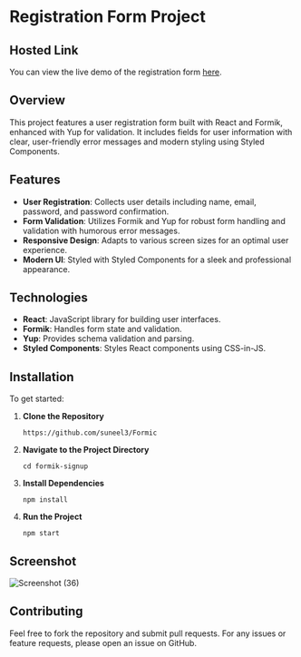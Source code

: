 
# Registration Form Project

## Hosted Link

You can view the live demo of the registration form [here](https://formic-beta.vercel.app/).

## Overview

This project features a user registration form built with React and Formik, enhanced with Yup for validation. It includes fields for user information with clear, user-friendly error messages and modern styling using Styled Components.

## Features

- **User Registration**: Collects user details including name, email, password, and password confirmation.
- **Form Validation**: Utilizes Formik and Yup for robust form handling and validation with humorous error messages.
- **Responsive Design**: Adapts to various screen sizes for an optimal user experience.
- **Modern UI**: Styled with Styled Components for a sleek and professional appearance.

## Technologies

- **React**: JavaScript library for building user interfaces.
- **Formik**: Handles form state and validation.
- **Yup**: Provides schema validation and parsing.
- **Styled Components**: Styles React components using CSS-in-JS.

## Installation

To get started:

1. **Clone the Repository**

   ```plaintext
   https://github.com/suneel3/Formic
   ```



2. **Navigate to the Project Directory**
    ```plaintext
    cd formik-signup
    ```



3. **Install Dependencies**
    ```plaintext
    npm install
    ```



4. **Run the Project**
    ```plaintext
    npm start
    ```



## Screenshot

![Screenshot (36)](https://github.com/user-attachments/assets/2bf61c07-ad32-4287-9cd9-f0873118524d)


## Contributing

Feel free to fork the repository and submit pull requests. For any issues or feature requests, please open an issue on GitHub.
